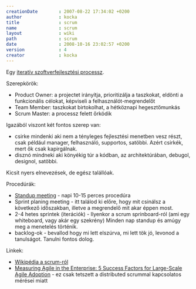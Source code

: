 ```yaml
---
creationDate        : 2007-08-22 17:34:02 +0200 
author              : kocka 
title               : scrum 
name                : scrum 
layout              : wiki 
path                : scrum 
date                : 2008-10-16 23:02:57 +0200 
version             : 4 
creator             : kocka 
---
```

Egy [iteratív szoftverfejlesztési processz](iterativ%20processz.html).

Szerepkörök:

*   Product Owner: a projectet irányítja, prioritizálja a taszkokat, eldönti a funkcionális célokat, képviseli a felhasználót-megrendelőt
*   Team Member: taszkokat birtokolhat, a hétköznapi hegesztőmunkás
*   Scrum Master: a processz felett őrködik

Igazából viszont két fontos szerep van:

*   csirke mindenki aki nem a tényleges fejlesztési menetben vesz részt, csak például manager, felhasználó, supportos, satöbbi. Azért csirkék, mert ők csak kapirgálnak.
*   disznó mindneki aki könyékig túr a kódban, az architektúrában, debugol, designol, satöbbi.

Kicsit nyers elnevezések, de egész talállóak.

Procedúrák:

*   [Standup meeting](Standup%20meeting.html) - napi 10-15 perces procedúra
*   Sprint planing meeting - itt találod ki előre, hogy mit csinálsz a következő időszakban, illetve a megrendelő mit akar éppen most.
*   2-4 hetes sprintek (iterációk) - Ilyenkor a scrum sprinboard-ról (ami egy whiteboard, vagy akár egy szekrény) Minden nap standup és amúgy meg a menetelés történik.
*   backlog-ok - bevallod hogy mi lett elszúrva, mi lett tök jó, levonod a tanulságot. Tanulni fontos dolog.

Linkek:

*   [Wikipédia a scrum-ról](http://en.wikipedia.org/wiki/Scrum_(development))
*   [Measuring Agile in the Enterprise: 5 Success Factors for Large-Scale Agile Adoption](http://www.infoq.com/presentations/5-Success-Factors-Michael-Mah) - ez csak tetszett a distributed scrummal kapcsolatos mérései miatt
